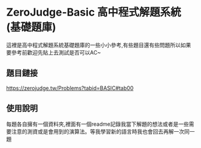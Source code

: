 # ZeroJudge-Basic 高中程式解題系統(基礎題庫)

這裡是高中程式解題系統基礎題庫的一些小小參考,有些題目還有些問題所以如果要參考前歡迎先貼上去測試是否可以AC~

## 題目鏈接

https://zerojudge.tw/Problems?tabid=BASIC#tab00

## 使用說明

每題各自擁有一個資料夾,裡面有一個readme記錄我當下解題的想法或者是一些需要注意的測資或是會用到的演算法。等我學習新的語言時我也會回去再解一次同一題
